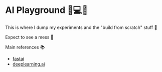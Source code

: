 # AI Playground 🧪💻😵

This is where I dump my experiments and the "build from scratch" stuff 🔧

Expect to see a mess 👀

Main references :books:
- [fastai](https://course.fast.ai/videos/)
- [deeplearning.ai](https://www.coursera.org/specializations/deep-learning?)

